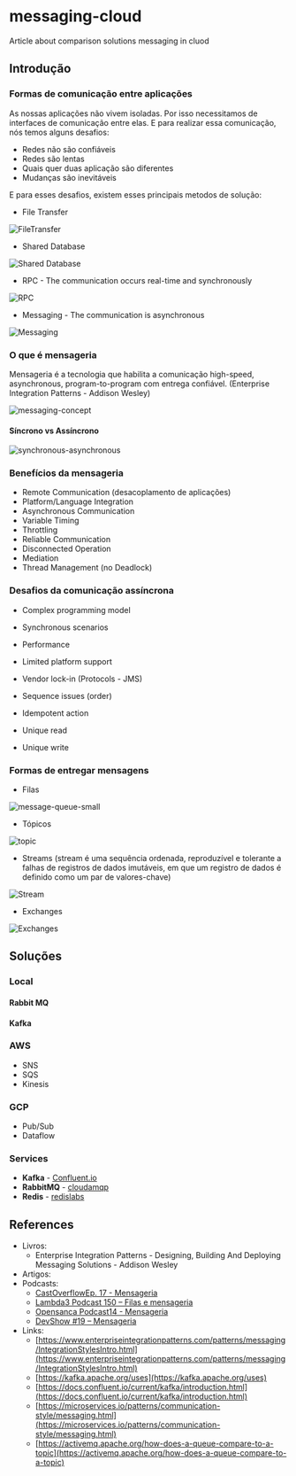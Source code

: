 # messaging-cloud

Article about comparison solutions messaging in cluod

## Introdução

### Formas de comunicação entre aplicações

As nossas aplicações não vivem isoladas. Por isso necessitamos de interfaces de comunicação entre elas. E para realizar essa comunicação, nós temos alguns desafios:

* Redes não são confiáveis
* Redes são lentas
* Quais quer duas aplicação são diferentes
* Mudanças são inevitáveis

E para esses desafios, existem esses principais metodos de solução:

* File Transfer

![FileTransfer](img/FileTransferIntegration.gif)

* Shared Database

![Shared Database](img/SharedDatabaseIntegration.gif)

* RPC - The communication occurs real-time and synchronously

![RPC](img/EncapsulatedSynchronousIntegration.gif)

* Messaging - The communication is asynchronous

![Messaging](img/Messaging.gif)

### O que é mensageria

Mensageria é a tecnologia que habilita a comunicação high-speed, asynchronous, program-to-program
 com entrega confiável. (Enterprise Integration Patterns - Addison Wesley)

![messaging-concept](img/messaging-concept.png)

#### Síncrono vs Assíncrono

![synchronous-asynchronous](img/synchronous-asynchronous.png)

### Benefícios da mensageria

* Remote Communication (desacoplamento de aplicações)
* Platform/Language Integration
* Asynchronous Communication
* Variable Timing
* Throttling
* Reliable Communication
* Disconnected Operation
* Mediation
* Thread Management (no Deadlock)

### Desafios da comunicação assíncrona

* Complex programming model
* Synchronous scenarios
* Performance
* Limited platform support
* Vendor lock-in (Protocols - JMS)

* Sequence issues (order)
* Idempotent action
* Unique read
* Unique write

### Formas de entregar mensagens

* Filas

![message-queue-small](img/queue.png)

* Tópicos

![topic](img/Topic.png)

* Streams (stream é uma sequência ordenada, reproduzível e tolerante a falhas de registros de dados imutáveis, em que um registro de dados é definido como um par de valores-chave)
  
![Stream](img/stream.png)

* Exchanges

![Exchanges](img/exchanges-bidings-routing-keys.png)

## Soluções

### Local

#### Rabbit MQ

#### Kafka

### AWS

* SNS
* SQS
* Kinesis
  
### GCP

* Pub/Sub
* Dataflow

### Services

* **Kafka** - [Confluent.io](https://www.confluent.io/confluent-cloud)
* **RabbitMQ** - [cloudamqp](https://www.cloudamqp.com/)
* **Redis** - [redislabs](https://redislabs.com/)

## References

* Livros:
  * Enterprise Integration Patterns - Designing, Building And Deploying Messaging Solutions - Addison Wesley
* Artigos:
* Podcasts:
  * [CastOverflowEp. 17 - Mensageria](https://castbox.fm/episode/Ep.-17---Mensageria-id2989162-id274737224?country=us)
  * [Lambda3 Podcast 150 – Filas e mensageria](https://www.lambda3.com.br/2019/07/lambda3-podcast-150-filas-e-mensageria/)
  * [Opensanca Podcast14 - Mensageria](https://castbox.fm/episode/14---Mensageria-id2093967-id246025849?country=us)
  * [DevShow #19 – Mensageria](https://devshow.com.br/episode/devshow-19-mensageria/)
* Links:
  * [https://www.enterpriseintegrationpatterns.com/patterns/messaging/IntegrationStylesIntro.html](https://www.enterpriseintegrationpatterns.com/patterns/messaging/IntegrationStylesIntro.html)
  * [https://kafka.apache.org/uses](https://kafka.apache.org/uses)
  * [https://docs.confluent.io/current/kafka/introduction.html](https://docs.confluent.io/current/kafka/introduction.html)
  * [https://microservices.io/patterns/communication-style/messaging.html](https://microservices.io/patterns/communication-style/messaging.html)
  * [https://activemq.apache.org/how-does-a-queue-compare-to-a-topic](https://activemq.apache.org/how-does-a-queue-compare-to-a-topic)
